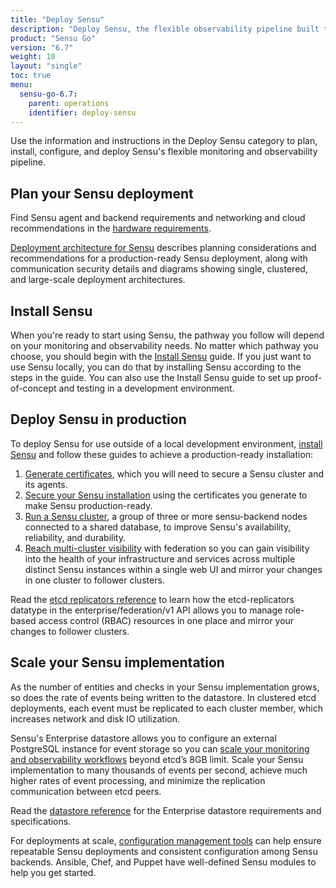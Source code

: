 ```yaml
---
title: "Deploy Sensu"
description: "Deploy Sensu, the flexible observability pipeline built to ease operator burden and meet the challenges of monitoring multi-cloud and ephemeral infrastructure."
product: "Sensu Go"
version: "6.7"
weight: 10
layout: "single"
toc: true
menu:
  sensu-go-6.7:
    parent: operations
    identifier: deploy-sensu
---
```


Use the information and instructions in the Deploy Sensu category to plan, install, configure, and deploy Sensu's flexible monitoring and observability pipeline.

## Plan your Sensu deployment

Find Sensu agent and backend requirements and networking and cloud recommendations in the [hardware requirements][1].

[Deployment architecture for Sensu][2] describes planning considerations and recommendations for a production-ready Sensu deployment, along with communication security details and diagrams showing single, clustered, and large-scale deployment architectures.

## Install Sensu

When you're ready to start using Sensu, the pathway you follow will depend on your monitoring and observability needs.
No matter which pathway you choose, you should begin with the [Install Sensu][3] guide.
If you just want to use Sensu locally, you can do that by installing Sensu according to the steps in the guide.
You can also use the Install Sensu guide to set up proof-of-concept and testing in a development environment.

## Deploy Sensu in production

To deploy Sensu for use outside of a local development environment, [install Sensu][3] and follow these guides to achieve a production-ready installation:

1. [Generate certificates][4], which you will need to secure a Sensu cluster and its agents.
2. [Secure your Sensu installation][5] using the certificates you generate to make Sensu production-ready.
3. [Run a Sensu cluster][6], a group of three or more sensu-backend nodes connected to a shared database, to improve Sensu's availability, reliability, and durability.
4. [Reach multi-cluster visibility][7] with federation so you can gain visibility into the health of your infrastructure and services across multiple distinct Sensu instances within a single web UI and mirror your changes in one cluster to follower clusters.

Read the [etcd replicators reference][9] to learn how the etcd-replicators datatype in the enterprise/federation/v1 API allows you to manage role-based access control (RBAC) resources in one place and mirror your changes to follower clusters.

## Scale your Sensu implementation

As the number of entities and checks in your Sensu implementation grows, so does the rate of events being written to the datastore.
In clustered etcd deployments, each event must be replicated to each cluster member, which increases network and disk IO utilization.

Sensu's Enterprise datastore allows you to configure an external PostgreSQL instance for event storage so you can [scale your monitoring and observability workflows][13] beyond etcd’s 8GB limit.
Scale your Sensu implementation to many thousands of events per second, achieve much higher rates of event processing, and minimize the replication communication between etcd peers.

Read the [datastore reference][14] for the Enterprise datastore requirements and specifications.

For deployments at scale, [configuration management tools][12] can help ensure repeatable Sensu deployments and consistent configuration among Sensu backends.
Ansible, Chef, and Puppet have well-defined Sensu modules to help you get started.


[1]: hardware-requirements/
[2]: deployment-architecture/
[3]: install-sensu/
[4]: generate-certificates/
[5]: secure-sensu/
[6]: cluster-sensu/
[7]: use-federation/
[8]: scale-event-storage/
[9]: etcdreplicators/
[12]: configuration-management/
[13]: scale-event-storage/
[14]: datastore/

